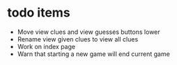 # todo items

* Move view clues and view guesses buttons lower
* Rename view given clues to view all clues
* Work on index page
* Warn that starting a new game will end current game